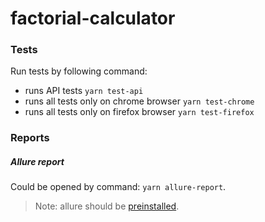 # factorial-calculator

### Tests

Run tests by following command: 

- runs API tests
```yarn test-api```
- runs all tests only on chrome browser
```yarn test-chrome```
- runs all tests only on firefox browser
```yarn test-firefox```

### Reports
##### Allure report
Could be opened by command: ```yarn allure-report```.
> Note: allure should be [preinstalled](https://docs.qameta.io/allure/#_installing_a_commandline).